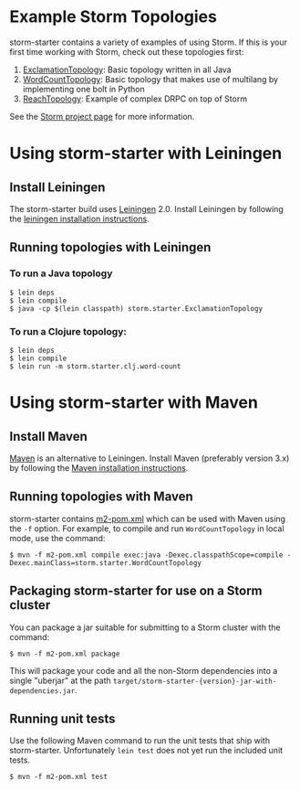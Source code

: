 # Example Storm Topologies

storm-starter contains a variety of examples of using Storm.  If this is your first time working with Storm, check out
these topologies first:

1. [ExclamationTopology](src/jvm/storm/starter/ExclamationTopology.java):  Basic topology written in all Java
2. [WordCountTopology](src/jvm/storm/starter/WordCountTopology.java):  Basic topology that makes use of multilang by
   implementing one bolt in Python
3. [ReachTopology](src/jvm/storm/starter/ReachTopology.java): Example of complex DRPC on top of Storm

See the [Storm project page](http://github.com/nathanmarz/storm) for more information.


# Using storm-starter with Leiningen

## Install Leiningen

The storm-starter build uses [Leiningen](http://leiningen.org/) 2.0.  Install Leiningen by following the
[leiningen installation instructions](https://github.com/technomancy/leiningen).


## Running topologies with Leiningen

### To run a Java topology

    $ lein deps
    $ lein compile
    $ java -cp $(lein classpath) storm.starter.ExclamationTopology


### To run a Clojure topology:

    $ lein deps
    $ lein compile
    $ lein run -m storm.starter.clj.word-count


# Using storm-starter with Maven

## Install Maven

[Maven](http://maven.apache.org/) is an alternative to Leiningen.  Install Maven (preferably version 3.x) by following
the [Maven installation instructions](http://maven.apache.org/download.cgi).


## Running topologies with Maven

storm-starter contains [m2-pom.xml](m2-pom.xml) which can be used with Maven using the `-f` option. For example, to
compile and run `WordCountTopology` in local mode, use the command:

    $ mvn -f m2-pom.xml compile exec:java -Dexec.classpathScope=compile -Dexec.mainClass=storm.starter.WordCountTopology


## Packaging storm-starter for use on a Storm cluster

You can package a jar suitable for submitting to a Storm cluster with the command:

    $ mvn -f m2-pom.xml package

This will package your code and all the non-Storm dependencies into a single "uberjar" at the path
`target/storm-starter-{version}-jar-with-dependencies.jar`.


## Running unit tests

Use the following Maven command to run the unit tests that ship with storm-starter.  Unfortunately `lein test` does not
yet run the included unit tests.

    $ mvn -f m2-pom.xml test
